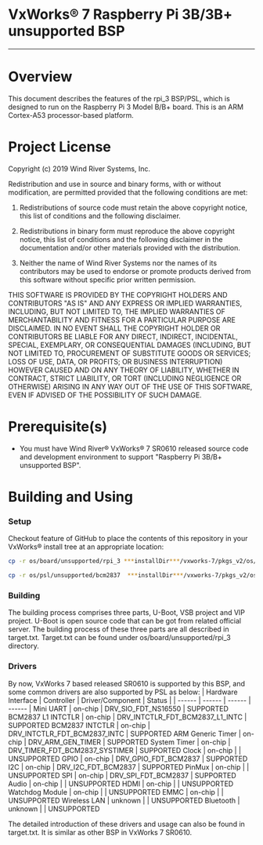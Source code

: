 VxWorks® 7 Raspberry Pi 3B/3B+ unsupported BSP
===
---

# Overview

This document describes the features of the rpi_3 BSP/PSL, which is designed
to run on the Raspberry Pi 3 Model B/B+ board. This is an ARM Cortex-A53
processor-based platform.

# Project License

Copyright (c) 2019 Wind River Systems, Inc.

Redistribution and use in source and binary forms, with or without
modification, are permitted provided that the following conditions are met:

1) Redistributions of source code must retain the above copyright notice,
this list of conditions and the following disclaimer.

2) Redistributions in binary form must reproduce the above copyright notice,
this list of conditions and the following disclaimer in the documentation
and/or other materials provided with the distribution.

3) Neither the name of Wind River Systems nor the names of its contributors
may be used to endorse or promote products derived from this software without
specific prior written permission.

THIS SOFTWARE IS PROVIDED BY THE COPYRIGHT HOLDERS AND CONTRIBUTORS "AS IS"
AND ANY EXPRESS OR IMPLIED WARRANTIES, INCLUDING, BUT NOT LIMITED TO, THE
IMPLIED WARRANTIES OF MERCHANTABILITY AND FITNESS FOR A PARTICULAR PURPOSE
ARE DISCLAIMED. IN NO EVENT SHALL THE COPYRIGHT HOLDER OR CONTRIBUTORS BE
LIABLE FOR ANY DIRECT, INDIRECT, INCIDENTAL, SPECIAL, EXEMPLARY, OR
CONSEQUENTIAL DAMAGES (INCLUDING, BUT NOT LIMITED TO, PROCUREMENT OF
SUBSTITUTE GOODS OR SERVICES; LOSS OF USE, DATA, OR PROFITS; OR BUSINESS
INTERRUPTION) HOWEVER CAUSED AND ON ANY THEORY OF LIABILITY, WHETHER IN
CONTRACT, STRICT LIABILITY, OR TORT (INCLUDING NEGLIGENCE OR OTHERWISE)
ARISING IN ANY WAY OUT OF THE USE OF THIS SOFTWARE, EVEN IF ADVISED OF THE
POSSIBILITY OF SUCH DAMAGE.

# Prerequisite(s)

* You must have Wind River® VxWorks® 7 SR0610 released source code and
  development environment to support "Raspberry Pi 3B/B+ unsupported BSP".

# Building and Using

### Setup

Checkout feature of GitHub to place the contents of this repository 
in your VxWorks® install tree at an appropriate location:
```Bash
cp -r os/board/unsupported/rpi_3 ***installDir***/vxworks-7/pkgs_v2/os/board/unsupported

cp -r os/psl/unsupported/bcm2837  ***installDir***/vxworks-7/pkgs_v2/os/psl/unsupported

```
### Building

The building process comprises three parts, U-Boot, VSB project and VIP project.
U-Boot is open source code that can be got from related official server.
The building process of these three parts are all described in target.txt.
Target.txt can be found under os/board/unsupported/rpi_3 directory.

### Drivers

By now, VxWorks 7 based released SR0610 is supported by this BSP, and some
common drivers are also supported by PSL as below:
| Hardware Interface | Controller | Driver/Component | Status |
| ------ | ------ | ------ | ------ |
Mini UART | on-chip | DRV_SIO_FDT_NS16550 | SUPPORTED 
BCM2837 L1 INTCTLR | on-chip    | DRV_INTCTLR_FDT_BCM2837_L1_INTC | SUPPORTED 
BCM2837 INTCTLR    | on-chip    | DRV_INTCTLR_FDT_BCM2837_INTC    | SUPPORTED
ARM Generic Timer  | on-chip    | DRV_ARM_GEN_TIMER               | SUPPORTED
System Timer       | on-chip    | DRV_TIMER_FDT_BCM2837_SYSTIMER  | SUPPORTED
Clock              | on-chip    |                                 | UNSUPPORTED
GPIO               | on-chip    | DRV_GPIO_FDT_BCM2837            | SUPPORTED
I2C                | on-chip    | DRV_I2C_FDT_BCM2837             | SUPPORTED
PinMux             | on-chip    |                                 | UNSUPPORTED
SPI                | on-chip    | DRV_SPI_FDT_BCM2837             | SUPPORTED
Audio              | on-chip    |                                 | UNSUPPORTED
HDMI               | on-chip    |                                 | UNSUPPORTED
Watchdog Module    | on-chip    |                                 | UNSUPPORTED
EMMC               | on-chip    |                                 | UNSUPPORTED
Wireless LAN       | unknown    |                                 | UNSUPPORTED
Bluetooth          | unknown    |                                 | UNSUPPORTED

The detailed introduction of these drivers and usage can also be found in
target.txt. It is similar as other BSP in VxWorks 7 SR0610.
